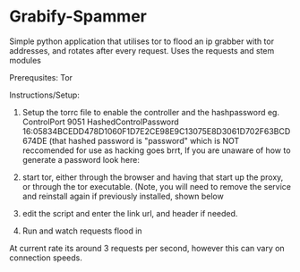 # Grabify-Spammer
Simple python application that utilises tor to flood an ip grabber with tor addresses, and rotates after every request. Uses the requests and stem modules

Prerequsites:
Tor

Instructions/Setup:

1. Setup the torrc file to enable the controller and the hashpassword
eg.
ControlPort 9051
HashedControlPassword 16:05834BCEDD478D1060F1D7E2CE98E9C13075E8D3061D702F63BCD674DE
(that hashed password is "password" which is NOT reccomended for use as hacking goes brrt, If you are unaware of how to generate a password look here:

2. start tor, either through the browser and having that start up the proxy, or through the tor executable.
(Note, you will need to remove the service and reinstall again if previously installed, shown below

3. edit the script and enter the link url, and header if needed.

4. Run and watch requests flood in


At current rate its around 3 requests per second, however this can vary on connection speeds.
